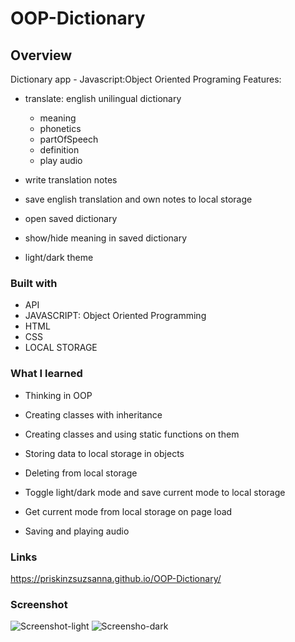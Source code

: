 # OOP-Dictionary

## Overview
Dictionary app - Javascript:Object Oriented Programing
Features:
 - translate: english unilingual dictionary
    - meaning
    - phonetics
    - partOfSpeech
    - definition
    - play audio

 - write translation notes
 - save english translation and own notes to local storage
 - open saved dictionary
 - show/hide meaning in saved dictionary
 - light/dark theme

### Built with

- API
- JAVASCRIPT: Object Oriented Programming
- HTML
- CSS
- LOCAL STORAGE


### What I learned
 - Thinking in OOP
 - Creating classes with inheritance
 - Creating classes and using static functions on them

 - Storing data to local storage in objects
 - Deleting from local storage

 - Toggle light/dark mode and save current mode to local storage
 - Get current mode from local storage on page load
 
 - Saving and playing audio

 
### Links
https://priskinzsuzsanna.github.io/OOP-Dictionary/

### Screenshot
![Screenshot-light](https://user-images.githubusercontent.com/121173949/223124585-ed2f7a41-1bce-44eb-a084-f512d06ae587.png)
![Screensho-dark](https://user-images.githubusercontent.com/121173949/223124594-b5f65eac-da79-4092-b6d9-8dfbf4043161.png)


